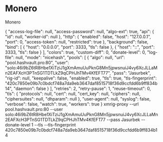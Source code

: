# Monero
Monero

{
  "access-log-file": null,
  "access-password": null,
  "algo-ext": true,
  "api": {
    "id": null,
    "worker-id": null
  },
  "http": {
    "enabled": false,
    "host": "127.0.0.1",
    "port": 0,
    "access-token": null,
    "restricted": true
  },
  "background": false,
  "bind": [
    {
      "host": "0.0.0.0",
      "port": 3333,
      "tls": false
    },
    {
      "host": "::",
      "port": 3333,
      "tls": false
    }
  ],
  "colors": true,
  "custom-diff": 0,
  "donate-level": 0,
  "log-file": null,
  "mode": "nicehash",
  "pools": [
    {
      "algo": null,
      "url": "pool.hashvault.pro:80",
      "user": "solo:46i9bZ6tR8Hbe1XiTziJ1gXmAmuUuPknG8Mn5jpwsnuiJ4vy6XcJLLaMn2EAFXcH3PTnSG1TDTLkZ9qCPHJhTMv4KfEFT77",
      "pass": "Jasurbek",
      "rig-id": null,
      "keepalive": false,
      "enabled": true,
      "tls": true,
      "tls-fingerprint": "420c7850e09b7c0bdcf748a7da9eb3647daf8515718f36d9ccfdd6b9ff834b14",
      "daemon": false
    }
  ],
  "retries": 2,
  "retry-pause": 1,
  "reuse-timeout": 0,
  "tls": {
    "protocols": null,
    "cert": null,
    "cert_key": null,
    "ciphers": null,
    "ciphersuites": null,
    "dhparam": null
  },
  "user-agent": null,
  "syslog": false,
  "verbose": false,
  "watch": true,
  "workers": true
}
xmrig-proxy --url pool.hashvault.pro:80 --user solo:46i9bZ6tR8Hbe1XiTziJ1gXmAmuUuPknG8Mn5jpwsnuiJ4vy6XcJLLaMn2EAFXcH3PTnSG1TDTLkZ9qCPHJhTMv4KfEFT77 --pass Jasurbek --donate-level 1 --tls --tls-fingerprint 420c7850e09b7c0bdcf748a7da9eb3647daf8515718f36d9ccfdd6b9ff834b14
